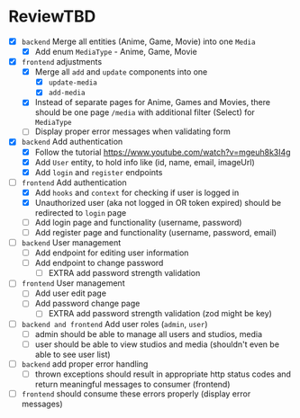 # ReviewTBD

- [x] `backend` Merge all entities (Anime, Game, Movie) into one `Media`
	- [x] Add enum `MediaType` - Anime, Game, Movie
- [x] `frontend` adjustments
	- [x] Merge all `add` and `update` components into one
		- [x] `update-media`
		- [x] `add-media`
	- [x] Instead of separate pages for Anime, Games and Movies, there should be one page `/media` with additional filter (Select) for `MediaType`
	- [ ] Display proper error messages when validating form
- [x] `backend` Add authentication
	- [x] Follow the tutorial https://www.youtube.com/watch?v=mgeuh8k3I4g
	- [x] Add `User` entity, to hold info like (id, name, email, imageUrl)
	- [x] Add `login` and `register` endpoints
- [ ] `frontend` Add authentication
	- [x] Add `hooks` and `context` for checking if user is logged in
	- [x] Unauthorized user (aka not logged in OR token expired) should be redirected to `login` page
	- [ ] Add login page and functionality (username, password)
	- [ ] Add register page and functionality (username, password, email)
- [ ] `backend` User management
	- [ ] Add endpoint for editing user information
	- [ ] Add endpoint to change password
		- [ ] EXTRA add password strength validation
- [ ] `frontend` User management
	- [ ] Add user edit page
	- [ ] Add password change page
		- [ ] EXTRA add password strength validation (zod might be key)
- [ ] `backend and frontend` Add user roles (`admin`, `user`)
	- [ ] admin should be able to manage all users and studios, media
	- [ ] user should be able to view studios and media (shouldn't even be able to see user list)
- [ ] `backend` add proper error handling
	- [ ] thrown exceptions should result in appropriate http status codes and return meaningful messages to consumer (frontend)
- [ ] `frontend` should consume these errors properly (display error messages)
